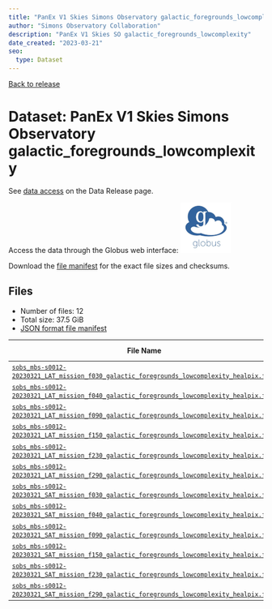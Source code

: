 ```yaml
---
title: "PanEx V1 Skies Simons Observatory galactic_foregrounds_lowcomplexity"
author: "Simons Observatory Collaboration"
description: "PanEx V1 Skies SO galactic_foregrounds_lowcomplexity"
date_created: "2023-03-21"
seo:
  type: Dataset
---
```


[Back to release](./panexv1-so.html#datasets)

# Dataset: PanEx V1 Skies Simons Observatory galactic_foregrounds_lowcomplexity

See [data access](./panexv1-so.html#data-access) on the Data Release page.

Access the data through the Globus web interface: [![Download via Globus](images/globus-logo.png)](https://app.globus.org/file-manager?origin_id=53b2a147-ae9d-4bbf-9d18-3b46d133d4bb&origin_path=%2Fmbs-s0012-20230321%2Fgalactic_foregrounds_lowcomplexity%2F)

Download the [file manifest](https://g-0a470a.6b7bd8.0ec8.data.globus.org/mbs-s0012-20230321/galactic_foregrounds_lowcomplexity/manifest.json) for the exact file sizes and checksums.

## Files

- Number of files: 12
- Total size: 37.5 GiB
- [JSON format file manifest](https://g-0a470a.6b7bd8.0ec8.data.globus.org/mbs-s0012-20230321/galactic_foregrounds_lowcomplexity/manifest.json)

|                                                                                                                                        File Name                                                                                                                                         |  Telescope  | Frequency Band (GHz) | Nside |   Size    |
| ---------------------------------------------------------------------------------------------------------------------------------------------------------------------------------------------------------------------------------------------------------------------------------------- | ----------- | -------------------- | ----- | --------- |
| [`sobs_mbs-s0012-20230321_LAT_mission_f030_galactic_foregrounds_lowcomplexity_healpix.fits`](https://g-456d30.0ed28.75bc.data.globus.org/mbs-s0012-20230321/galactic_foregrounds_lowcomplexity/sobs_mbs-s0012-20230321_LAT_mission_f030_galactic_foregrounds_lowcomplexity_healpix.fits) | foregrounds | owcomplexity         | ix    | 576.0 MiB |
| [`sobs_mbs-s0012-20230321_LAT_mission_f040_galactic_foregrounds_lowcomplexity_healpix.fits`](https://g-456d30.0ed28.75bc.data.globus.org/mbs-s0012-20230321/galactic_foregrounds_lowcomplexity/sobs_mbs-s0012-20230321_LAT_mission_f040_galactic_foregrounds_lowcomplexity_healpix.fits) | foregrounds | owcomplexity         | ix    | 576.0 MiB |
| [`sobs_mbs-s0012-20230321_LAT_mission_f090_galactic_foregrounds_lowcomplexity_healpix.fits`](https://g-456d30.0ed28.75bc.data.globus.org/mbs-s0012-20230321/galactic_foregrounds_lowcomplexity/sobs_mbs-s0012-20230321_LAT_mission_f090_galactic_foregrounds_lowcomplexity_healpix.fits) | foregrounds | owcomplexity         | ix    | 9.0 GiB   |
| [`sobs_mbs-s0012-20230321_LAT_mission_f150_galactic_foregrounds_lowcomplexity_healpix.fits`](https://g-456d30.0ed28.75bc.data.globus.org/mbs-s0012-20230321/galactic_foregrounds_lowcomplexity/sobs_mbs-s0012-20230321_LAT_mission_f150_galactic_foregrounds_lowcomplexity_healpix.fits) | foregrounds | owcomplexity         | ix    | 9.0 GiB   |
| [`sobs_mbs-s0012-20230321_LAT_mission_f230_galactic_foregrounds_lowcomplexity_healpix.fits`](https://g-456d30.0ed28.75bc.data.globus.org/mbs-s0012-20230321/galactic_foregrounds_lowcomplexity/sobs_mbs-s0012-20230321_LAT_mission_f230_galactic_foregrounds_lowcomplexity_healpix.fits) | foregrounds | owcomplexity         | ix    | 9.0 GiB   |
| [`sobs_mbs-s0012-20230321_LAT_mission_f290_galactic_foregrounds_lowcomplexity_healpix.fits`](https://g-456d30.0ed28.75bc.data.globus.org/mbs-s0012-20230321/galactic_foregrounds_lowcomplexity/sobs_mbs-s0012-20230321_LAT_mission_f290_galactic_foregrounds_lowcomplexity_healpix.fits) | foregrounds | owcomplexity         | ix    | 9.0 GiB   |
| [`sobs_mbs-s0012-20230321_SAT_mission_f030_galactic_foregrounds_lowcomplexity_healpix.fits`](https://g-456d30.0ed28.75bc.data.globus.org/mbs-s0012-20230321/galactic_foregrounds_lowcomplexity/sobs_mbs-s0012-20230321_SAT_mission_f030_galactic_foregrounds_lowcomplexity_healpix.fits) | foregrounds | owcomplexity         | ix    | 2.3 MiB   |
| [`sobs_mbs-s0012-20230321_SAT_mission_f040_galactic_foregrounds_lowcomplexity_healpix.fits`](https://g-456d30.0ed28.75bc.data.globus.org/mbs-s0012-20230321/galactic_foregrounds_lowcomplexity/sobs_mbs-s0012-20230321_SAT_mission_f040_galactic_foregrounds_lowcomplexity_healpix.fits) | foregrounds | owcomplexity         | ix    | 2.3 MiB   |
| [`sobs_mbs-s0012-20230321_SAT_mission_f090_galactic_foregrounds_lowcomplexity_healpix.fits`](https://g-456d30.0ed28.75bc.data.globus.org/mbs-s0012-20230321/galactic_foregrounds_lowcomplexity/sobs_mbs-s0012-20230321_SAT_mission_f090_galactic_foregrounds_lowcomplexity_healpix.fits) | foregrounds | owcomplexity         | ix    | 36.0 MiB  |
| [`sobs_mbs-s0012-20230321_SAT_mission_f150_galactic_foregrounds_lowcomplexity_healpix.fits`](https://g-456d30.0ed28.75bc.data.globus.org/mbs-s0012-20230321/galactic_foregrounds_lowcomplexity/sobs_mbs-s0012-20230321_SAT_mission_f150_galactic_foregrounds_lowcomplexity_healpix.fits) | foregrounds | owcomplexity         | ix    | 36.0 MiB  |
| [`sobs_mbs-s0012-20230321_SAT_mission_f230_galactic_foregrounds_lowcomplexity_healpix.fits`](https://g-456d30.0ed28.75bc.data.globus.org/mbs-s0012-20230321/galactic_foregrounds_lowcomplexity/sobs_mbs-s0012-20230321_SAT_mission_f230_galactic_foregrounds_lowcomplexity_healpix.fits) | foregrounds | owcomplexity         | ix    | 144.0 MiB |
| [`sobs_mbs-s0012-20230321_SAT_mission_f290_galactic_foregrounds_lowcomplexity_healpix.fits`](https://g-456d30.0ed28.75bc.data.globus.org/mbs-s0012-20230321/galactic_foregrounds_lowcomplexity/sobs_mbs-s0012-20230321_SAT_mission_f290_galactic_foregrounds_lowcomplexity_healpix.fits) | foregrounds | owcomplexity         | ix    | 144.0 MiB |
